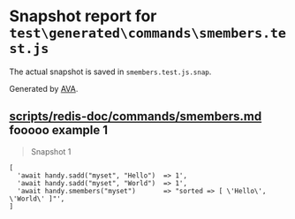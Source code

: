 # Snapshot report for `test\generated\commands\smembers.test.js`

The actual snapshot is saved in `smembers.test.js.snap`.

Generated by [AVA](https://ava.li).

## [scripts/redis-doc/commands/smembers.md](../../../../scripts/redis-doc/commands/smembers.md) fooooo example 1

> Snapshot 1

    [
      'await handy.sadd("myset", "Hello")  => 1',
      'await handy.sadd("myset", "World")  => 1',
      'await handy.smembers("myset")       => "sorted => [ \'Hello\', \'World\' ]"',
    ]
